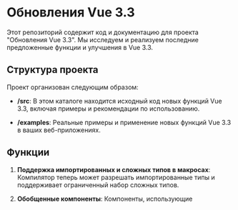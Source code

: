 # Обновления Vue 3.3

Этот репозиторий содержит код и документацию для проекта "Обновления Vue 3.3". Мы исследуем и реализуем последние предложенные функции и улучшения в Vue 3.3.

## Структура проекта

Проект организован следующим образом:

- **/src**: В этом каталоге находится исходный код новых функций Vue 3.3, включая примеры и рекомендации по использованию.

- **/examples**: Реальные примеры и применение новых функций Vue 3.3 в ваших веб-приложениях.

## Функции

1. **Поддержка импортированных и сложных типов в макросах**: Компилятор теперь может разрешать импортированные типы и поддерживает ограниченный набор сложных типов.

2. **Обобщенные компоненты**: Компоненты, использующие <script setup>, теперь могут принимать параметры обобщенных типов через атрибут generic.

3. **Более эргономичный defineEmits**: Новый более эргономичный способ объявления эмитов с помощью типов.

4. **Типизированные слоты с defineSlots**: Новый макрос defineSlots можно использовать для объявления ожидаемых слотов и соответствующих им параметров.

5. **Реактивная деструктуризация пропсов**: Эта функция позволяет деструктурированным пропсам сохранять реактивность и обеспечивает более эргономичный способ объявления значений пропсов по умолчанию.

6. **defineModel**: Макрос автоматически регистрирует проп и возвращает ref, который может быть непосредственно изменен.

7. **Улучшенная поддержка геттеров с помощью toRef и toValue**: toRef был улучшен для поддержки нормализации значений / геттеров / существующих refs внутри refs. Новый метод toValue обеспечивает обратное, нормализуя значения/геттеры/рефы в значения.

8. **Поддержка импорта исходного кода JSX**: Теперь Vue поддерживает указание пространства имен JSX через опцию jsxImportSource в TypeScript.

## Начало работы

1. Склонируйте репозиторий на свой локальный компьютер:

2. Изучите каталог `/src` для исходного кода новых функций.

3. Обратитесь к каталогу `/examples` для практических примеров использования и кодовых образцов.

## Примеры

Примеры использования новых функций ECMAScript 2023 доступны в каталоге `/examples`. Вот некоторые из них:

- `/examples/typeMacroExample.js`: Пример того что компилятор теперь может разрешать импортированные типы и поддерживает ограниченный набор сложных типов.

- `/examples/genericComponentExample.js`: Пример того как компоненты, использующие <script setup>, теперь могут принимать параметры обобщенных типов через атрибут generic

